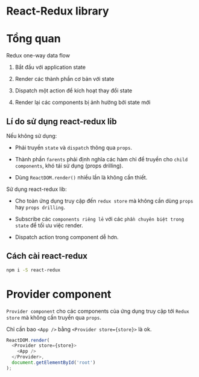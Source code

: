 # React-Redux library

# Tổng quan

Redux one-way data flow

1. Bắt đầu với application state

2. Render các thành phần cơ bản với state

3. Dispatch một action để kích hoạt thay đổi state

4. Render lại các components bị ảnh hưởng bởi state mới

## Lí do sử dụng react-redux lib 

Nếu không sử dụng:

- Phải truyền `state` và `dispatch` thông qua `props`.

- Thành phần `farents` phải định nghĩa các hàm chỉ để truyền cho `child components`, khó tái sử dụng (props drilling).

- Dùng `ReactDOM.render()` nhiều lần là không cần thiết.

Sử dụng react-redux lib:

- Cho toàn ứng dụng truy cập đến `redux store` mà không cần dùng `props` hay `props drilling`.

- Subscribe các `components riêng lẻ` với các `phần chuyên biệt trong state` để tối ưu việc render.

- Dispatch action trong component dễ hơn.

## Cách cài react-redux

```bash
npm i -S react-redux
```

# Provider component <a name='provider_component'></a>

`Provider component` cho các components của ứng dụng truy cập tới `Redux store` mà không cần truyền qua `props`.

Chỉ cần bao `<App />` bằng `<Provider store={store}>` là ok.

```javascript
ReactDOM.render(
  <Provider store={store}>
    <App />
  </Provider>,
  document.getElementById('root')
);
```
